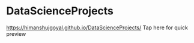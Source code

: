 # DataScienceProjects
https://himanshujgoyal.github.io/DataScienceProjects/ Tap here for quick preview 
